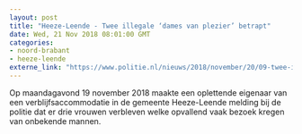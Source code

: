 ```yaml
---
layout: post
title: "Heeze-Leende - Twee illegale ‘dames van plezier’ betrapt"
date: Wed, 21 Nov 2018 08:01:00 GMT
categories: 
- noord-brabant 
- heeze-leende 
externe_link: "https://www.politie.nl/nieuws/2018/november/20/09-twee-illegale-%E2%80%98dames-van-plezier%E2%80%99-betrapt.html"
---
```


Op maandagavond 19 november 2018 maakte een oplettende eigenaar van een verblijfsaccommodatie in de gemeente Heeze-Leende melding bij de politie dat er drie vrouwen verbleven welke opvallend vaak bezoek kregen van onbekende mannen.
